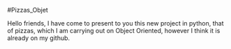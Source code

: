 #Pizzas_Objet

Hello friends, I have come to present to you this new project in python, that of pizzas, which I am carrying out on Object Oriented, however I think it is already on my github.